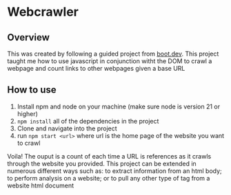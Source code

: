 # Webcrawler
## Overview
This was created by following a guided project from [boot.dev](https://boot.dev). This project taught me how to use javascript in conjunction witht the DOM to crawl a webpage and count links to other webpages given a base URL

## How to use
1. Install npm and node on your machine (make sure node is version 21 or higher)
2. `npm install` all of the dependencies in the project
3. Clone and navigate into the project
4. run `npm start <url>` where url is the home page of the website you want to crawl

Voila! The ouput is a count of each time a URL is references as it crawls through the website you provided. This project can be extended in numerous different ways such as: to extract information from an html body; to perform analysis on a website; or to pull any other type of tag from a website html document
